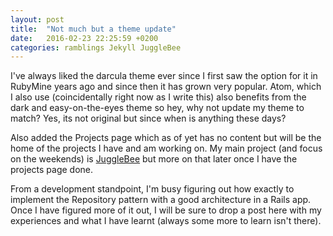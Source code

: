 ```yaml
---
layout: post
title:  "Not much but a theme update"
date:   2016-02-23 22:25:59 +0200
categories: ramblings Jekyll JuggleBee
---
```


I've always liked the darcula theme ever since I first saw the option for it in RubyMine years ago
and since then it has grown very popular. Atom, which I also use (coincidentally right now as I write this)
also benefits from the dark and easy-on-the-eyes theme so hey, why not update my theme to match? Yes, its
not original but since when is anything these days?

Also added the Projects page which as of yet has no content but will be the home of the projects I have
and am working on. My main project (and focus on the weekends) is [JuggleBee](https://www.jugglebee.com)
but more on that later once I have the projects page done.

From a development standpoint, I'm busy figuring out how exactly to implement the Repository pattern with
a good architecture in a Rails app. Once I have figured more of it out, I will be sure to drop a post here
with my experiences and what I have learnt (always some more to learn isn't there).
